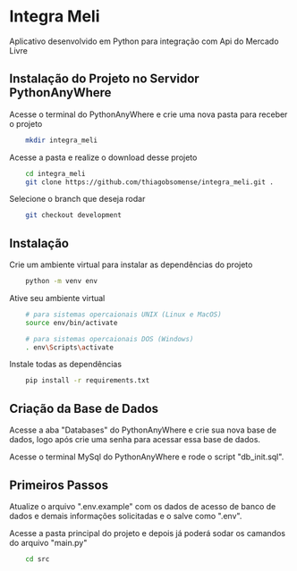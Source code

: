 # Integra Meli

Aplicativo desenvolvido em Python para integração com Api do Mercado Livre


## Instalação do Projeto no Servidor PythonAnyWhere

Acesse o terminal do PythonAnyWhere e crie uma nova pasta para receber o projeto

```bash
    mkdir integra_meli
```

Acesse a pasta e realize o download desse projeto

```bash
    cd integra_meli
    git clone https://github.com/thiagobsomense/integra_meli.git .
```

Selecione o branch que deseja rodar

```bash
    git checkout development
```


## Instalação

Crie um ambiente virtual para instalar as dependências do projeto 

```bash
    python -m venv env
```

Ative seu ambiente virtual

```bash
    # para sistemas opercaionais UNIX (Linux e MacOS)
    source env/bin/activate

    # para sistemas opercaionais DOS (Windows)
    . env\Scripts\activate
```

Instale todas as dependências

```bash
    pip install -r requirements.txt
```


## Criação da Base de Dados

Acesse a aba "Databases" do PythonAnyWhere e crie sua nova base de dados, logo após crie uma senha para acessar essa base de dados.

Acesse o terminal MySql do PythonAnyWhere e rode o script "db_init.sql".


## Primeiros Passos

Atualize o arquivo ".env.example" com os dados de acesso de banco de dados e demais informações solicitadas e o salve como ".env".

Acesse a pasta principal do projeto e depois já poderá sodar os camandos do arquivo 
"main.py"

```bash
    cd src
```
